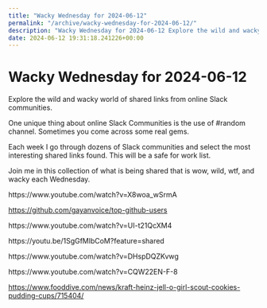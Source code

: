 ```yaml
---
title: "Wacky Wednesday for 2024-06-12"
permalink: "/archive/wacky-wednesday-for-2024-06-12/"
description: "Wacky Wednesday for 2024-06-12 Explore the wild and wacky world of shared links from online Slack communities. One unique thing about online Slack..."
date: 2024-06-12 19:31:18.241226+00:00
---
```


<h1>Wacky Wednesday for 2024-06-12</h1><p>Explore the wild and wacky world of shared links from online Slack communities.</p><p>One unique thing about online Slack Communities is the use of #random channel. Sometimes you come across some real gems.</p><p>Each week I go through dozens of Slack communities and select the most interesting shared links found. This will be a safe for work list.</p><p>Join me in this collection of what is being shared that is wow, wild, wtf, and wacky each Wednesday.</p><p>https://www.youtube.com/watch?v=X8woa_wSrmA</p><p><a target="_blank" rel="noopener noreferrer nofollow" href="https://github.com/gayanvoice/top-github-users">https://github.com/gayanvoice/top-github-users</a></p><p>https://www.youtube.com/watch?v=UI-t21QcXM4</p><p>https://youtu.be/1SgGfMlbCoM?feature=shared</p><p>https://www.youtube.com/watch?v=DHspDQZKvwg</p><p>https://www.youtube.com/watch?v=CQW22EN-F-8</p><p><a target="_blank" rel="noopener noreferrer nofollow" href="https://www.fooddive.com/news/kraft-heinz-jell-o-girl-scout-cookies-pudding-cups/715404/">https://www.fooddive.com/news/kraft-heinz-jell-o-girl-scout-cookies-pudding-cups/715404/</a></p><p></p><ol class="footnotes"></ol>